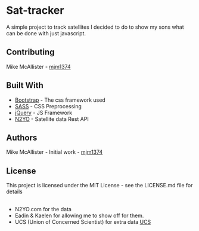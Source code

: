 # Sat-tracker
A simple project to track satellites I decided to do to show my sons what can be done with just javascript. 

## Contributing 
Mike McAllister - [mjm1374](https://github.com/mjm1374)

## Built With

* [Bootstrap](https://getbootstrap.com/) - The css framework used
* [SASS](https://sass-lang.com/guide) - CSS Preprocessing
* [jQuery](https://jquery.com/) - JS Framework
* [N2YO](https://www.n2yo.com/api/) - Satellite data Rest API

## Authors
Mike McAllister - Initial work - [mjm1374](https://github.com/mjm1374)
 

## License
This project is licensed under the MIT License - see the LICENSE.md file for details

## 
* N2YO.com for the data
* Eadin & Kaelen for allowing me to show off for them.
* UCS (Union of Concerned Scientist) for extra data [UCS](https://www.ucsusa.org/nuclear-weapons/space-weapons/satellite-database#.WxNk5lMvwWo)
